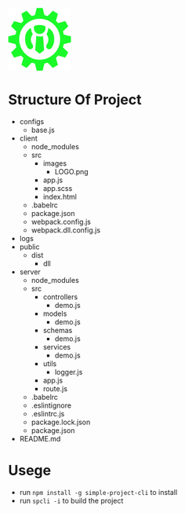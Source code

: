![Alt text](https://github.com/swustdyd/simple-project-cli/raw/master/src/demos/1.0/client/LOGO.png) 
# Structure Of Project
- configs
    - base.js
- client
    - node_modules
    - src
        - images
            - LOGO.png  
        - app.js
        - app.scss
        - index.html
    - .babelrc
    - package.json
    - webpack.config.js
    - webpack.dll.config.js
- logs
- public
    - dist
        - dll
- server
    - node_modules
    - src
        - controllers
            - demo.js
        - models
            - demo.js
        - schemas
            - demo.js
        - services
            - demo.js
        - utils
            - logger.js
        - app.js
        - route.js
    - .babelrc
    - .eslintignore
    - .eslintrc.js
    - package.lock.json
    - package.json
- README.md

# Usege
- run `npm install -g simple-project-cli` to install 
- run `spcli -i` to build the project
